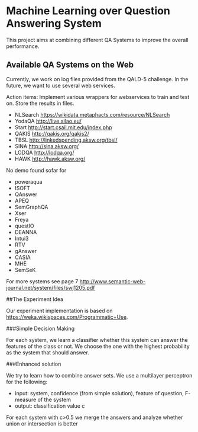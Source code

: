 # Machine Learning over Question Answering System

This project aims at combining different QA Systems to improve the overall performance.

## Available QA Systems on the Web

Currently, we work on log files provided from the QALD-5 challenge. In the future, we want to use several web services.

Action items: Implement various wrappers for webservices to train and test on. Store the results in files.
* NLSearch https://wikidata.metaphacts.com/resource/NLSearch
* YodaQA http://live.ailao.eu/
* Start http://start.csail.mit.edu/index.php
* QAKIS http://qakis.org/qakis2/
* TBSL http://linkedspending.aksw.org/tbsl/
* SINA http://sina.aksw.org/
* LODQA http://lodqa.org/
* HAWK http://hawk.aksw.org/

No demo found sofar for
* poweraqua
* ISOFT
* QAnswer
* APEQ
* SemGraphQA
* Xser
* Freya
* questIO
* DEANNA
* Intui3
* RTV
* gAnswer
* CASIA
* MHE
* SemSeK


For more systems see page 7 http://www.semantic-web-journal.net/system/files/swj1205.pdf

##The Experiment Idea


Our experiment implementation is based on https://weka.wikispaces.com/Programmatic+Use.

###Simple Decision Making

For each system, we learn a classifier whether this system can answer the features of the class or not. 
We choose the one with the highest probability as the system that should answer.

###Enhanced solution

We try to learn how to combine answer sets.
We use a multilayer perceptron for the following:
* input: system, confidence (from simple solution), feature of question, F-measure of the system
* output: classification value c

For each system with c>0.5 we merge the answers and analyze whether union or intersection is better


